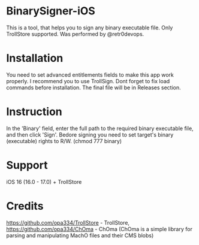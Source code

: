 # BinarySigner-iOS
This is a tool, that helps you to sign any binary executable file. Only TrollStore supported.
Was performed by @retr0devops.

# Installation
You need to set advanced entitlements fields to make this app work properly. I recommend you to use TrollSign.
Dont forget to fix load commands before installation. The final file will be in Releases section.



# Instruction
In the 'Binary' field, enter the full path to the required binary executable file, and then click 'Sign'.
Bedore signing you need to set target's binary (executable) rights to R/W. (chmod 777 binary)

# Support
 iOS 16 (16.0 - 17.0) + TrollStore

# Credits
https://github.com/opa334/TrollStore - TrollStore,
https://github.com/opa334/ChOma - ChOma (ChOma is a simple library for parsing and manipulating MachO files and their CMS blobs)
